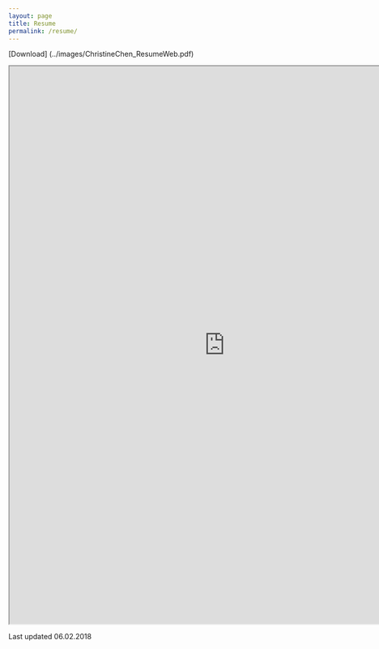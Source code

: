 ```yaml
---
layout: page
title: Resume
permalink: /resume/ 
---
```


[Download] (../images/ChristineChen_ResumeWeb.pdf) <br>
<iframe src="https://resume.creddle.io/embed/2b7hcsenf7"
  width="850" height="1100" seamless></iframe>
  
Last updated 06.02.2018
